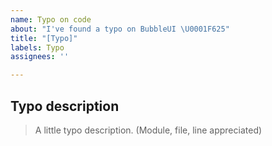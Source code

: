 ```yaml
---
name: Typo on code
about: "I've found a typo on BubbleUI \U0001F625"
title: "[Typo]"
labels: Typo
assignees: ''

---
```


## Typo description
> A little typo description. (Module, file, line appreciated)
